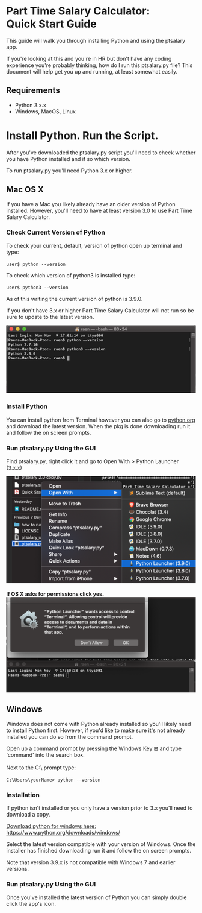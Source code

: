 # Part Time Salary Calculator:<br> Quick Start Guide
This guide will walk you through installing Python and using the ptsalary app.

If you're looking at this and you're in HR but don't have any coding experience you're probably thinking, how do I run this ptsalary.py file? This document will help get you up and running, at least somewhat easily.

## Requirements
 - Python 3.x.x
 - Windows, MacOS, Linux


# Install Python. Run the Script.
After you've downloaded the ptsalary.py script you'll need to check whether you have Python installed and if so which version.

To run ptsalary.py you'll need Python 3.x or higher.

## Mac OS X 
If you have a Mac you likely already have an older version of Python installed. However, you'll need to have at least version 3.0 to use Part Time Salary Calculator. 


### Check Current Version of Python
To check your current, default, version of python open up terminal and type:
 
``user$ python --version``

To check which version of python3 is installed type: 

``user$ python3 --version``

As of this writing the current version of python is 3.9.0. 

If you don't have 3.x or higher Part Time Salary Calculator will not run so be sure to update to the latest version.

![check your current python version](images/terminal-commands/python-version.png)

### Install Python
You can install python from Terminal however you can also go to [python.org](https://www.python.org/downloads/) and download the latest version. When the pkg is done downloading run it and follow the on screen prompts. 

### Run ptsalary.py Using the GUI

Find ptsalary.py, right click it and go to Open With > Python Launcher (3.x.x)

![right context menu python launcher - screen cap](images/python-launcher-right-context-menu.png)
<br>
<br>
**If OS X asks for permissions click yes.**
![permissions screen cap](images/terminal-commands/python-terminal-access-from-gui-small.png)

## Windows
Windows does not come with Python already installed so you'll likely need to install Python first. However, if you'd like to make sure it's not already installed you can do so from the command prompt.

Open up a command prompt by pressing the Windows Key ⊞ and type 'command' into the search box.
<br>
<br>
Next to the C:\ prompt type:

``C:\Users\yourName> python --version``


### Installation
If python isn't installed or you only have a version prior to 3.x you'll need to download a copy.

[Download python for windows here: ](https://www.python.org/downloads/windows/)https://www.python.org/downloads/windows/

Select the latest version compatible with your version of Windows. Once the installer has finished downloading run it and follow the on screen prompts.

Note that version 3.9.x is not compatible with Windows 7 and earlier versions. 


### Run ptsalary.py Using the GUI 

Once you've installed the latest version of Python you can simply double click the app's icon. 

